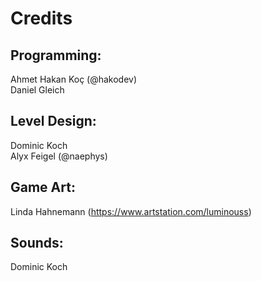 # Credits

## Programming: 
Ahmet Hakan Koç (@hakodev)
<br>Daniel Gleich

## Level Design:
Dominic Koch
<br>Alyx Feigel (@naephys)

## Game Art: 
Linda Hahnemann (https://www.artstation.com/luminouss)

## Sounds:
Dominic Koch

